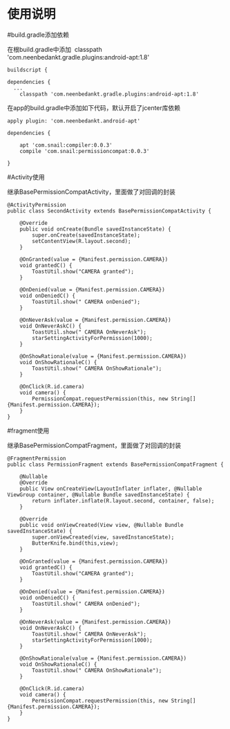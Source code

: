 # 使用说明

#build.gradle添加依赖

在根build.gradle中添加  classpath 'com.neenbedankt.gradle.plugins:android-apt:1.8'
	
    buildscript {

    dependencies {
      ...
        classpath 'com.neenbedankt.gradle.plugins:android-apt:1.8'
	
在app的build.gradle中添加如下代码，默认开启了jcenter库依赖


	apply plugin: 'com.neenbedankt.android-apt'

	dependencies {
	
	    apt 'com.snail:compiler:0.0.3'
	    compile 'com.snail:permissioncompat:0.0.3'
	
	}
	
#Activity使用

继承BasePermissionCompatActivity，里面做了对回调的封装

	
	@ActivityPermission
	public class SecondActivity extends BasePermissionCompatActivity {
	
	    @Override
	    public void onCreate(Bundle savedInstanceState) {
	        super.onCreate(savedInstanceState);
	        setContentView(R.layout.second);
	    }
	
	    @OnGranted(value = {Manifest.permission.CAMERA})
	    void grantedC() {
	        ToastUtil.show("CAMERA granted");
	    }
	
	    @OnDenied(value = {Manifest.permission.CAMERA})
	    void onDeniedC() {
	        ToastUtil.show(" CAMERA onDenied");
	    }
	
	    @OnNeverAsk(value = {Manifest.permission.CAMERA})
	    void OnNeverAskC() {
	        ToastUtil.show(" CAMERA OnNeverAsk");
	        starSettingActivityForPermission(1000);
	    }
	
	    @OnShowRationale(value = {Manifest.permission.CAMERA})
	    void OnShowRationaleC() {
	        ToastUtil.show(" CAMERA OnShowRationale");
	    }
	
	    @OnClick(R.id.camera)
	    void camera() {
	        PermissionCompat.requestPermission(this, new String[]{Manifest.permission.CAMERA});
	    }
	}
#fragment使用

继承BasePermissionCompatFragment，里面做了对回调的封装

	@FragmentPermission
	public class PermissionFragment extends BasePermissionCompatFragment {
	
	    @Nullable
	    @Override
	    public View onCreateView(LayoutInflater inflater, @Nullable ViewGroup container, @Nullable Bundle savedInstanceState) {
	        return inflater.inflate(R.layout.second, container, false);
	    }
	
	    @Override
	    public void onViewCreated(View view, @Nullable Bundle savedInstanceState) {
	        super.onViewCreated(view, savedInstanceState);
	        ButterKnife.bind(this,view);
	    }
	
	    @OnGranted(value = {Manifest.permission.CAMERA})
	    void grantedC() {
	        ToastUtil.show("CAMERA granted");
	    }
	
	    @OnDenied(value = {Manifest.permission.CAMERA})
	    void onDeniedC() {
	        ToastUtil.show(" CAMERA onDenied");
	    }
	
	    @OnNeverAsk(value = {Manifest.permission.CAMERA})
	    void OnNeverAskC() {
	        ToastUtil.show(" CAMERA OnNeverAsk");
	        starSettingActivityForPermission(1000);
	    }
	
	    @OnShowRationale(value = {Manifest.permission.CAMERA})
	    void OnShowRationaleC() {
	        ToastUtil.show(" CAMERA OnShowRationale");
	    }
	
	    @OnClick(R.id.camera)
	    void camera() {
	        PermissionCompat.requestPermission(this, new String[]{Manifest.permission.CAMERA});
	    }
	}	
